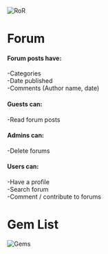 ![RoR](https://i.imgur.com/r593GAO.jpg)
# Forum
#### Forum posts have:
-Categories<br/>
-Date published<br/>
-Comments (Author name, date)
#### Guests can:
-Read forum posts
#### Admins can:
-Delete forums
#### Users can:
-Have a profile<br/>
-Search forum<br/>
-Comment / contribute to forums

# Gem List
![Gems](https://i.imgur.com/PfhwbJj.png)
